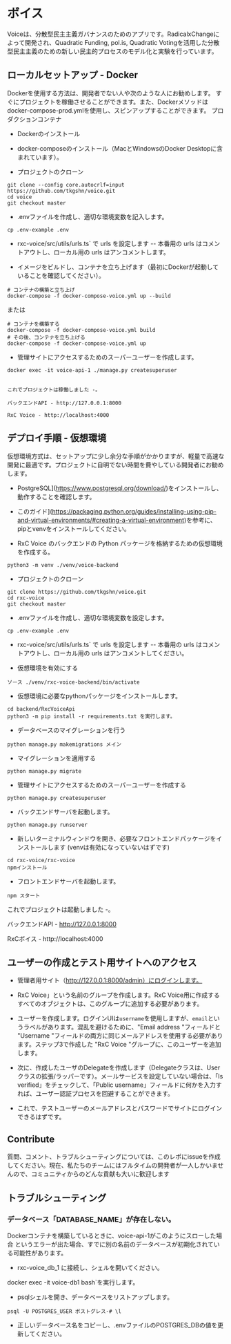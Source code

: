 # ボイス

Voiceは、分散型民主主義ガバナンスのためのアプリです。RadicalxChangeによって開発され、Quadratic Funding, pol.is, Quadratic Votingを活用した分散型民主主義のための新しい民主的プロセスのモデル化と実験を行っています。

## ローカルセットアップ - Docker

Dockerを使用する方法は、開発者でない人や次のような人にお勧めします。
すぐにプロジェクトを稼働させることができます。また、Dockerメソッドは
docker-compose-prod.ymlを使用し、スピンアップすることができます。
プロダクションコンテナ

- Dockerのインストール

- docker-composeのインストール（MacとWindowsのDocker Desktopに含まれています）。

- プロジェクトのクローン
```
git clone --config core.autocrlf=input https://github.com/tkgshn/voice.git
cd voice
git checkout master
```

- .envファイルを作成し、適切な環境変数を記入します。

```
cp .env-example .env
```

- rxc-voice/src/utils/urls.ts` で urls を設定します -- 本番用の urls はコメントアウトし、ローカル用の urls はアンコメントします。

- イメージをビルドし、コンテナを立ち上げます（最初にDockerが起動していることを確認してください）。
```
# コンテナの構築と立ち上げ
docker-compose -f docker-compose-voice.yml up --build
```

または

```
# コンテナを構築する
docker-compose -f docker-compose-voice.yml build
# その後、コンテナを立ち上げる
docker-compose -f docker-compose-voice.yml up
```

- 管理サイトにアクセスするためのスーパーユーザーを作成します。

```
docker exec -it voice-api-1 ./manage.py createsuperuser


これでプロジェクトは稼働しました -。

バックエンドAPI - http://127.0.0.1:8000

RxC Voice - http://localhost:4000
```

## デプロイ手順 - 仮想環境

仮想環境方式は、セットアップに少し余分な手順がかかりますが、軽量で高速な開発に最適です。プロジェクトに自明でない時間を費やしている開発者にお勧めします。

- PostgreSQL](https://www.postgresql.org/download/)をインストールし、動作することを確認します。

- このガイド](https://packaging.python.org/guides/installing-using-pip-and-virtual-environments/#creating-a-virtual-environment)を参考に、pipとvenvをインストールしてください。

- RxC Voice のバックエンドの Python パッケージを格納するための仮想環境を作成する。
```
python3 -m venv ./venv/voice-backend
```

- プロジェクトのクローン
```
git clone https://github.com/tkgshn/voice.git
cd rxc-voice
git checkout master
```

- .envファイルを作成し、適切な環境変数を設定します。
```
cp .env-example .env
```

- rxc-voice/src/utils/urls.ts` で urls を設定します -- 本番用の urls はコメントアウトし、ローカル用の urls はアンコメントしてください。

- 仮想環境を有効にする
```
ソース ./venv/rxc-voice-backend/bin/activate
```

- 仮想環境に必要なpythonパッケージをインストールします。
```
cd backend/RxcVoiceApi
python3 -m pip install -r requirements.txt を実行します。
```

- データベースのマイグレーションを行う
```
python manage.py makemigrations メイン
```

- マイグレーションを適用する
```
python manage.py migrate
```

- 管理サイトにアクセスするためのスーパーユーザーを作成する

```
python manage.py createsuperuser
```

- バックエンドサーバを起動します。
```
python manage.py runserver
```

- 新しいターミナルウィンドウを開き、必要なフロントエンドパッケージをインストールします (venvは有効になっていないはずです)
```
cd rxc-voice/rxc-voice
npmインストール
```

- フロントエンドサーバを起動します。
```
npm スタート
```

これでプロジェクトは起動しました -。

バックエンドAPI - http://127.0.0.1:8000

RxCボイス - http://localhost:4000

## ユーザーの作成とテスト用サイトへのアクセス

- 管理者用サイト（http://127.0.0.1:8000/admin）にログインします。

- RxC Voice」という名前のグループを作成します。RxC Voice用に作成するすべてのオブジェクトは、このグループに追加する必要があります。

- ユーザーを作成します。ログインUIは`username`を使用しますが、`email`というラベルがあります。混乱を避けるために、"Email address "フィールドと "Username "フィールドの両方に同じメールアドレスを使用する必要があります。ステップ3で作成した "RxC Voice "グループに、このユーザーを追加します。

- 次に、作成したユーザのDelegateを作成します（Delegateクラスは、Userクラスの拡張/ラッパーです）。メールサービスを設定していない場合は、「Is verified」をチェックして、「Public username」フィールドに何かを入力すれば、ユーザー認証プロセスを回避することができます。

- これで、テストユーザーのメールアドレスとパスワードでサイトにログインできるはずです。

## Contribute

質問、コメント、トラブルシューティングについては、このレポにissueを作成してください。現在、私たちのチームにはフルタイムの開発者が一人しかいませんので、コミュニティからのどんな貢献も大いに歓迎します

## トラブルシューティング

### データベース「DATABASE_NAME」が存在しない。

Dockerコンテナを構築しているときに、voice-api-1がこのようにスローした場合
というエラーが出た場合、すでに別の名前のデータベースが初期化されている可能性があります。

- rxc-voice_db_1 に接続し、シェルを開いてください。

docker exec -it voice-db1 bash`を実行します。

- psqlシェルを開き、データベースをリストアップします。

`psql -U POSTGRES_USER
ポストグレス-# \l`

- 正しいデータベース名をコピーし、.envファイルのPOSTGRES_DBの値を更新してください。
